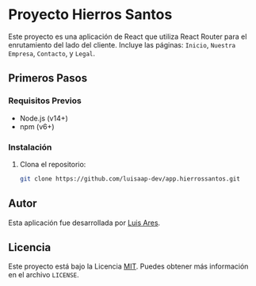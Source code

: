 # Proyecto Hierros Santos

Este proyecto es una aplicación de React que utiliza React Router para el enrutamiento del lado del cliente. Incluye las páginas: `Inicio`, `Nuestra Empresa`, `Contacto`, y `Legal`.

## Primeros Pasos

### Requisitos Previos

- Node.js (v14+)
- npm (v6+)

### Instalación

1. Clona el repositorio:
   ```sh
   git clone https://github.com/luisaap-dev/app.hierrossantos.git

## Autor

Esta aplicación fue desarrollada por [Luis Ares](https://github.com/luisaap-dev).

## Licencia

Este proyecto está bajo la Licencia [MIT](LICENSE). Puedes obtener más información en el archivo `LICENSE`.